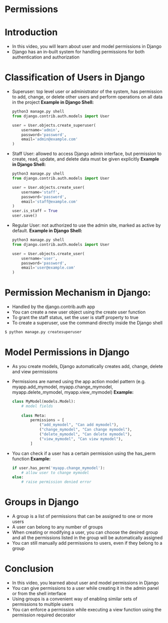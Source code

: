# Permissions

# Introduction

- In this video, you will learn about user and model permissions in Django
- Django has an in-built system for handling permissions for both authentication and authorization

# Classification of Users in Django

- Superuser: top level user or administrator of the system, has permission to add, change, or delete other users and perform operations on all data in the project
**Example in Django Shell:**
    
    ```python
    python3 manage.py shell
    from django.contrib.auth.models import User
    
    user = User.objects.create_superuser(
        username='admin',
        password='password',
        email='admin@example.com'
    )
    ```
    
- Staff User: allowed to access Django admin interface, but permission to create, read, update, and delete data must be given explicitly
**Example in Django Shell:**
    
    ```python
    python3 manage.py shell
    from django.contrib.auth.models import User
    
    user = User.objects.create_user(
        username='staff',
        password='password',
        email='staff@example.com'
    )
    user.is_staff = True
    user.save()
    ```
    
- Regular User: not authorized to use the admin site, marked as active by default.
**Example in Django Shell:**
    
    ```python
    python3 manage.py shell
    from django.contrib.auth.models import User
    
    user = User.objects.create_user(
        username='user',
        password='password',
        email='user@example.com'
    )
    ```
    

# Permission Mechanism in Django:

- Handled by the django.contrib.auth app
- You can create a new user object using the create user function
- To grant the staff status, set the user is staff property to true
- To create a superuser, use the command directly inside the Django shell

```python
$ python manage.py createsuperuser
```

# Model Permissions in Django

- As you create models, Django automatically creates add, change, delete and view permissions
- Permissions are named using the app action model pattern (e.g. myapp.add_mymodel, myapp.change_mymodel, myapp.delete_mymodel, myapp.view_mymodel)
**Example:**
    
    ```python
    class MyModel(models.Model):
        # model fields
        
        class Meta:
            permissions = [
                ("add_mymodel", "Can add mymodel"),
                ("change_mymodel", "Can change mymodel"),
                ("delete_mymodel", "Can delete mymodel"),
                ("view_mymodel", "Can view mymodel"),
            ]
    ```
    
- You can check if a user has a certain permission using the has_perm function
**Example:**
    
    ```python
    if user.has_perm('myapp.change_mymodel'):
        # allow user to change mymodel
    else:
        # raise permission denied error
    ```
    

# Groups in Django

- A group is a list of permissions that can be assigned to one or more users
- A user can belong to any number of groups
- When creating or modifying a user, you can choose the desired group and all the permissions listed in the group will be automatically assigned
- You can still manually add permissions to users, even if they belong to a group

# Conclusion

- In this video, you learned about user and model permissions in Django
- You can give permissions to a user while creating it in the admin panel or from the shell interface
- Using groups is a convenient way of enabling similar sets of permissions to multiple users
- You can enforce a permission while executing a view function using the permission required decorator